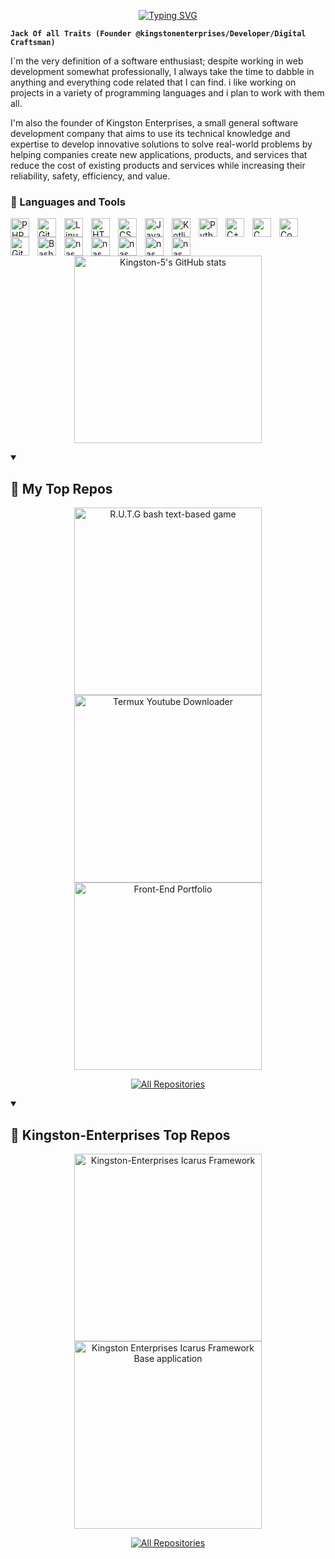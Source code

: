 <p align="center">
  <a href="https://git.io/typing-svg"><img src="https://readme-typing-svg.demolab.com?font=Fira+Code&pause=1000&color=13A900&background=000000&center=true&vCenter=true&multiline=true&width=500&height=100&lines=Kingston-5;Founder+%40+kingston-enterprises" alt="Typing SVG" /></a>
  </p>

**`Jack Of all Traits (Founder @kingstonenterprises/Developer/Digital Craftsman)`**

I`m the very definition of a software enthusiast; despite working in web development somewhat professionally, I always take the time to dabble in anything and everything code related that I can find. i like working on projects in a variety of programming languages and i plan to work with them all.

I'm also the founder of Kingston Enterprises, a small general software development company that aims to use its technical knowledge and expertise to develop innovative solutions to solve real-world problems by helping companies create new applications, products, and services that reduce the cost of existing products and services while increasing their reliability, safety, efficiency, and value.

### 🧰 Languages and Tools

<img align="left" alt="PHP" width="30px" style="padding-right:10px;" src="https://cdn.jsdelivr.net/gh/devicons/devicon/icons/php/php-original.svg" />       
<img align="left" alt="Git" width="30px" style="padding-right:10px;" src="https://cdn.jsdelivr.net/gh/devicons/devicon/icons/git/git-original.svg" />
<img align="left" alt="Linux" width="30px" style="padding-right:10px;" src="https://cdn.jsdelivr.net/gh/devicons/devicon/icons/linux/linux-original.svg" />
<img align="left" alt="HTML" width="30px" style="padding-right:10px;" src="https://cdn.jsdelivr.net/gh/devicons/devicon/icons/html5/html5-plain.svg" />
<img align="left" alt="CSS" width="30px" style="padding-right:10px;" src="https://cdn.jsdelivr.net/gh/devicons/devicon/icons/css3/css3-plain.svg" />
<img align="left" alt="JavaScript" width="30px" style="padding-right:10px;" src="https://cdn.jsdelivr.net/gh/devicons/devicon/icons/javascript/javascript-plain.svg" />
<img align="left" alt="Kotlin" width="30px" style="padding-right:10px;" src="https://cdn.jsdelivr.net/gh/devicons/devicon/icons/kotlin/kotlin-original.svg" />
<img align="left" alt="Python" width="30px" style="padding-right:10px;" src="https://cdn.jsdelivr.net/gh/devicons/devicon/icons/python/python-plain.svg" />
<img align="left" alt="C++" width="30px" style="padding-right:10px;" src="https://cdn.jsdelivr.net/gh/devicons/devicon/icons/cplusplus/cplusplus-line.svg" />
<img align="left" alt="C" width="30px" style="padding-right:10px;" src="https://cdn.jsdelivr.net/gh/devicons/devicon/icons/c/c-original.svg" />
<img align="left" alt="Composer" width="30px" style="padding-right:10px;"src="https://cdn.jsdelivr.net/gh/devicons/devicon/icons/composer/composer-original.svg" />
<img align="left" alt="GitHub" width="30px" style="padding-right:10px;" src="https://cdn.jsdelivr.net/gh/devicons/devicon/icons/github/github-original.svg" />
<img align="left" alt="Bash" width="30px" style="padding-right:10px;" src="https://cdn.jsdelivr.net/gh/devicons/devicon/icons/bash/bash-original.svg" />
<img align="left" alt="nasm" width="30px" style="padding-right:10px;" src="https://www.nasm.us/images/nasm.png" />

<img align="left" alt="nasm" width="30px" style="padding-right:10px;" src="https://cdn.jsdelivr.net/gh/devicons/devicon/icons/mongodb/mongodb-original.svg" />
<img align="left" alt="nasm" width="30px" style="padding-right:10px;" src="https://cdn.jsdelivr.net/gh/devicons/devicon/icons/express/express-original.svg" />          
<img align="left" alt="nasm" width="30px" style="padding-right:10px;" src="https://cdn.jsdelivr.net/gh/devicons/devicon/icons/react/react-original.svg" />
<img align="left" alt="nasm" width="30px" style="padding-right:10px;" src="https://cdn.jsdelivr.net/gh/devicons/devicon/icons/nodejs/nodejs-original.svg" />
          
          
<br />

#

<p align="center">
<a href="https://github.com/Kingston-5/"><img width="300" src="https://github-readme-stats.vercel.app/api?username=Kingston-5&theme=chartreuse-dark&show_icons=true" alt="Kingston-5's GitHub stats"></a>
</p>
<details open> 
  <summary><h2>📘 My Top Repos</h2></summary>

  <!-- Repo info cards - https://github.com/anuraghazra/github-readme-stats -->
  <!-- Small repo cards (fork) - https://github.com/DenverCoder1/github-readme-stats -->
  
<p align="center">
<a href="https://github.com/Kingston-5/R.U.T.G"><img width="300" src="https://denvercoder1-github-readme-stats.vercel.app/api/pin/?username=Kingston-5&repo=R.U.T.G&theme=chartreuse-dark&show_icons=false" alt="R.U.T.G bash text-based game"></a>
<a href="https://github.com/Kingston-5/termux-youtube-downloader"><img width="300" src="https://denvercoder1-github-readme-stats.vercel.app/api/pin/?username=Kingston-5&repo=termux-youtube-downloader&theme=chartreuse-dark&show_icons=false" alt="Termux Youtube Downloader"></a>
<a href="https://github.com/Kingston-5/front-end-portfolio"><img width="300" src="https://denvercoder1-github-readme-stats.vercel.app/api/pin/?username=Kingston-5&repo=termux-youtube-downloader&theme=chartreuse-dark&show_icons=false" alt="Front-End Portfolio"></a>
</p>

<p align="center">
<a href="https://github.com/Kingston-5?tab=repositories&q=&type=&language=&sort=stargazers"><img alt="All Repositories" title="All Repositories" src="https://custom-icon-badges.demolab.com/badge/-Click%20Here%20For%20All%20My%20Repos-1F222E?style=for-the-badge&logoColor=white&logo=repo"/></a>
</p>
</details>


<details open> 
  <summary><h2>📘 Kingston-Enterprises Top Repos</h2></summary>

  <!-- Repo info cards - https://github.com/anuraghazra/github-readme-stats -->
  <!-- Small repo cards (fork) - https://github.com/DenverCoder1/github-readme-stats -->
  
<p align="center">
<a href="https://github.com/kingston-enterprises/icarus-framework"><img width="300" src="https://denvercoder1-github-readme-stats.vercel.app/api/pin/?username=kingston-enterprises&repo=icarus-framework&theme=chartreuse-dark&show_icons=true" alt="Kingston-Enterprises Icarus Framework"></a>
<a href="https://github.com/kingston-enterprises/base-application"><img width="300" src="https://denvercoder1-github-readme-stats.vercel.app/api/pin/?username=kingston-enterprises&repo=base-application&theme=chartreuse-dark&show_icons=true" alt="Kingston Enterprises Icarus Framework Base application"></a>
</p>
<p align="center">
<a href="https://github.com/orgs/kingston-enterprises/repositories?q=&type=all&language=&sort=stargazers"><img alt="All Repositories" title="All Repositories" src="https://custom-icon-badges.demolab.com/badge/-Click%20Here%20For%20All%20kingston%20nterprises%20Repos-1F222E?style=for-the-badge&logoColor=white&logo=repo%22"/></a>
</p>
</details>
